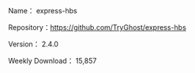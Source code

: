 Name： express-hbs

Repository：https://github.com/TryGhost/express-hbs

Version： 2.4.0

Weekly Download： 15,857